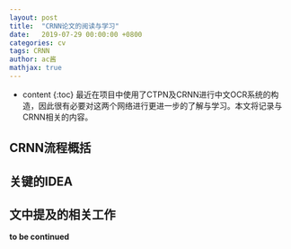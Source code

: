 ```yaml
---
layout: post
title:  "CRNN论文的阅读与学习"
date:   2019-07-29 00:00:00 +0800
categories: cv
tags: CRNN
author: ac酱
mathjax: true
---
```


* content
{:toc}
最近在项目中使用了CTPN及CRNN进行中文OCR系统的构造，因此很有必要对这两个网络进行更进一步的了解与学习。本文将记录与CRNN相关的内容。



## CRNN流程概括


## 关键的IDEA


## 文中提及的相关工作


**to be continued**
